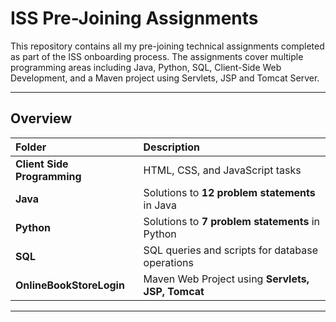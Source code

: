 # ISS Pre-Joining Assignments

This repository contains all my pre-joining technical assignments completed as part of the ISS onboarding process. The assignments cover multiple programming areas including Java, Python, SQL, Client-Side Web Development, and a Maven project using Servlets, JSP and Tomcat Server.

---

## Overview

| Folder                 | Description                                              |
|:-------------------------|:----------------------------------------------------------|
| **Client Side Programming** | HTML, CSS, and JavaScript tasks                          |
| **Java**                    | Solutions to **12 problem statements** in Java           |
| **Python**                  | Solutions to **7 problem statements** in Python          |
| **SQL**                     | SQL queries and scripts for database operations         |
| **OnlineBookStoreLogin**     | Maven Web Project using **Servlets, JSP, Tomcat**        |

---
